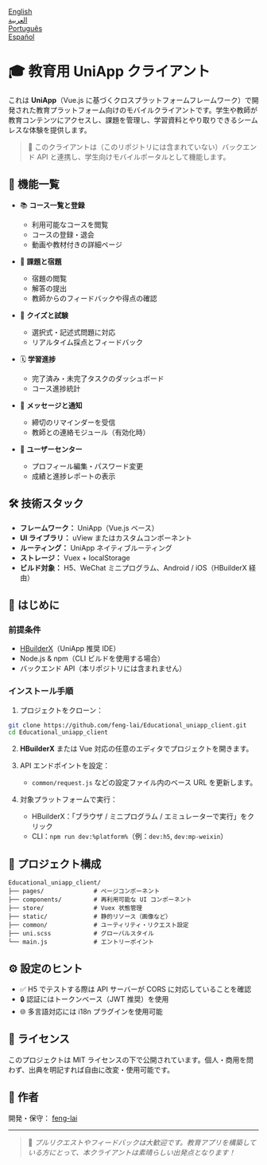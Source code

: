 
[English](README.md)  
[العربية](README-ar.md)  
[Português](README-pt.md)  
[Español](README-es.md)  

# 🎓 教育用 UniApp クライアント

これは **UniApp**（Vue.js に基づくクロスプラットフォームフレームワーク）で開発された教育プラットフォーム向けのモバイルクライアントです。学生や教師が教育コンテンツにアクセスし、課題を管理し、学習資料とやり取りできるシームレスな体験を提供します。

> 🔗 このクライアントは（このリポジトリには含まれていない）バックエンド API と連携し、学生向けモバイルポータルとして機能します。

## 📱 機能一覧

- 📚 **コース一覧と登録**
  - 利用可能なコースを閲覧
  - コースの登録・退会
  - 動画や教材付きの詳細ページ

- 📝 **課題と宿題**
  - 宿題の閲覧
  - 解答の提出
  - 教師からのフィードバックや得点の確認

- 🧪 **クイズと試験**
  - 選択式・記述式問題に対応
  - リアルタイム採点とフィードバック

- 🗓 **学習進捗**
  - 完了済み・未完了タスクのダッシュボード
  - コース進捗統計

- 💬 **メッセージと通知**
  - 締切のリマインダーを受信
  - 教師との連絡モジュール（有効化時）

- 👤 **ユーザーセンター**
  - プロフィール編集・パスワード変更
  - 成績と進捗レポートの表示

## 🛠️ 技術スタック

- **フレームワーク：** UniApp（Vue.js ベース）
- **UI ライブラリ：** uView またはカスタムコンポーネント
- **ルーティング：** UniApp ネイティブルーティング
- **ストレージ：** Vuex + localStorage
- **ビルド対象：** H5、WeChat ミニプログラム、Android / iOS（HBuilderX 経由）

## 🚀 はじめに

### 前提条件

- [HBuilderX](https://www.dcloud.io/hbuilderx.html)（UniApp 推奨 IDE）
- Node.js & npm（CLI ビルドを使用する場合）
- バックエンド API（本リポジトリには含まれません）

### インストール手順

1. プロジェクトをクローン：

```bash
git clone https://github.com/feng-lai/Educational_uniapp_client.git
cd Educational_uniapp_client
````

2. **HBuilderX** または Vue 対応の任意のエディタでプロジェクトを開きます。

3. API エンドポイントを設定：

   * `common/request.js` などの設定ファイル内のベース URL を更新します。

4. 対象プラットフォームで実行：

   * HBuilderX：「ブラウザ / ミニプログラム / エミュレーターで実行」をクリック
   * CLI：`npm run dev:%platform%`（例：`dev:h5`, `dev:mp-weixin`）

## 📁 プロジェクト構成

```
Educational_uniapp_client/
├── pages/              # ページコンポーネント
├── components/         # 再利用可能な UI コンポーネント
├── store/              # Vuex 状態管理
├── static/             # 静的リソース（画像など）
├── common/             # ユーティリティ・リクエスト設定
├── uni.scss            # グローバルスタイル
└── main.js             # エントリーポイント
```

## ⚙️ 設定のヒント

* ✅ H5 でテストする際は API サーバーが CORS に対応していることを確認
* 🔒 認証にはトークンベース（JWT 推奨）を使用
* 🌐 多言語対応には i18n プラグインを使用可能

## 📄 ライセンス

このプロジェクトは MIT ライセンスの下で公開されています。個人・商用を問わず、出典を明記すれば自由に改変・使用可能です。

## 🙋 作者

開発・保守： [feng-lai](https://github.com/feng-lai)

---

> 📢 *プルリクエストやフィードバックは大歓迎です。教育アプリを構築している方にとって、本クライアントは素晴らしい出発点となります！*


